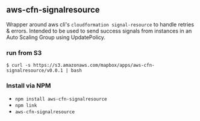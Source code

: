 aws-cfn-signalresource
------

Wrapper around aws cli's `cloudformation signal-resource` to handle retries & errors. Intended to be used to send success signals from instances in an Auto Scaling Group using UpdatePolicy.

### run from S3

```
$ curl -s https://s3.amazonaws.com/mapbox/apps/aws-cfn-signalresource/v0.0.1 | bash
```

### Install via NPM

- `npm install aws-cfn-signalresource`
- `npm link`
- `aws-cfn-signalresource`
